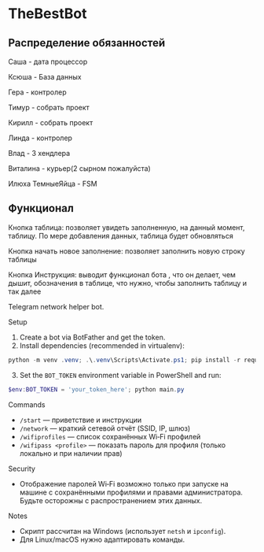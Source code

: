 # TheBestBot

## Распределение обязанностей

Саша - дата процессор

Ксюша - База данных

Гера - контролер

Тимур - собрать проект

Кирилл - собрать проект

Линда - контролер

Влад - 3 хендлера 

Виталина - курьер(2 сырном пожалуйста)

Илюха ТемныеЯйца - FSM

## Функционал

Кнопка таблица: позволяет увидеть заполненную, на данный момент, таблицу. По мере добавления данных, таблица будет обновляться

Кнопка начать новое заполнение: позволяет заполнить новую строку таблицы

Кнопка Инструкция: выводит функционал бота , что он делает, чем дышит, обозначения в таблице, что нужно, чтобы заполнить таблицу и так далее

Telegram network helper bot.

Setup
1. Create a bot via BotFather and get the token.
2. Install dependencies (recommended in virtualenv):

```powershell
python -m venv .venv; .\.venv\Scripts\Activate.ps1; pip install -r requirements.txt
```

3. Set the `BOT_TOKEN` environment variable in PowerShell and run:

```powershell
$env:BOT_TOKEN = 'your_token_here'; python main.py
```

Commands
- `/start` — приветствие и инструкции
- `/network` — краткий сетевой отчёт (SSID, IP, шлюз)
- `/wifiprofiles` — список сохранённых Wi‑Fi профилей
- `/wifipass <profile>` — показать пароль для профиля (только локально и при наличии прав)

Security
- Отображение паролей Wi‑Fi возможно только при запуске на машине с сохранёнными профилями и правами администратора. Будьте осторожны с распространением этих данных.

Notes
- Скрипт рассчитан на Windows (использует `netsh` и `ipconfig`).
- Для Linux/macOS нужно адаптировать команды.
